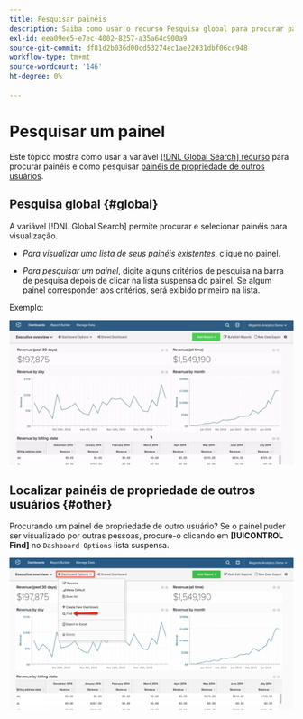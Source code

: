```yaml
---
title: Pesquisar painéis
description: Saiba como usar o recurso Pesquisa global para procurar painéis e como pesquisar painéis de propriedade de outros usuários.
exl-id: eea09ee5-e7ec-4002-8257-a35a64c900a9
source-git-commit: df81d2b036d00cd53274ec1ae22031dbf06cc948
workflow-type: tm+mt
source-wordcount: '146'
ht-degree: 0%

---
```


# Pesquisar um painel

Este tópico mostra como usar a variável [[!DNL Global Search] recurso](#global) para procurar painéis e como pesquisar [painéis de propriedade de outros usuários](#other).

## Pesquisa global {#global}

A variável [!DNL Global Search] permite procurar e selecionar painéis para visualização.

* *Para visualizar uma lista de seus painéis existentes*, clique no painel.

* *Para pesquisar um painel*, digite alguns critérios de pesquisa na barra de pesquisa depois de clicar na lista suspensa do painel. Se algum painel corresponder aos critérios, será exibido primeiro na lista.

Exemplo:

![pesquisa global do painel](../../assets/dboard-global-search.gif)

## Localizar painéis de propriedade de outros usuários {#other}

Procurando um painel de propriedade de outro usuário? Se o painel puder ser visualizado por outras pessoas, procure-o clicando em **[!UICONTROL Find]** no `Dashboard Options` lista suspensa.

![localizar painéis](../../assets/find-dboards-other-owners.png)
